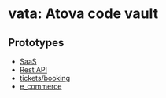 # vata: Atova code vault

## Prototypes

- [SaaS](./) 
- [Rest API](./)
- [tickets/booking](./)
- [e_commerce](./) 
